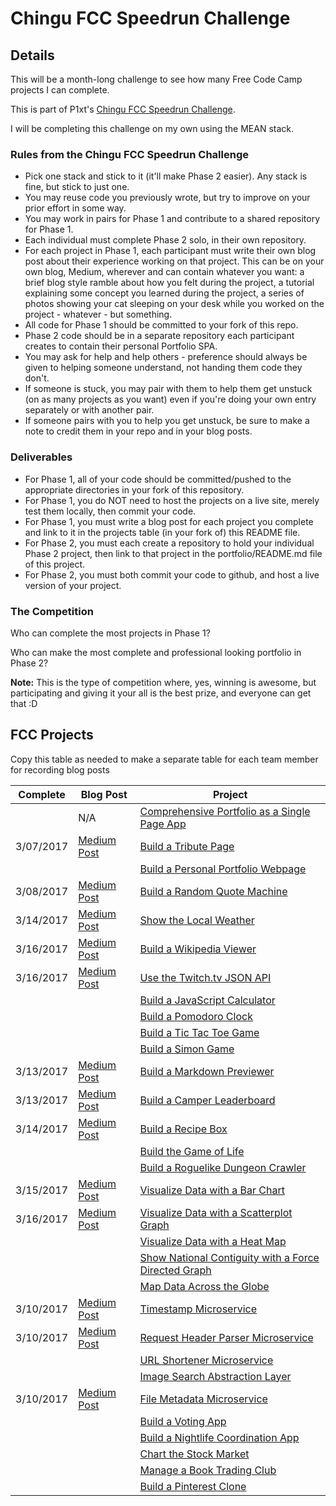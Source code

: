 # Chingu FCC Speedrun Challenge

## Details

This will be a month-long challenge to see how many Free Code Camp projects I can complete.

This is part of P1xt's [Chingu FCC Speedrun Challenge](https://github.com/P1xt/chingu-fcc-speedrun-challenge).

I will be completing this challenge on my own using the MEAN stack.

### Rules from the Chingu FCC Speedrun Challenge

* Pick one stack and stick to it (it'll make Phase 2 easier). Any stack is fine, but stick to just one.
* You may reuse code you previously wrote, but try to improve on your prior effort in some way.
* You may work in pairs for Phase 1 and contribute to a shared repository for Phase 1.
* Each individual must complete Phase 2 solo, in their own repository.
* For each project in Phase 1, each participant must write their own blog post about their experience working on that project. This can be on your own blog, Medium, wherever and can contain whatever you want: a brief blog style ramble about how you felt during the project, a tutorial explaining some concept you learned during the project, a series of photos showing your cat sleeping on your desk while you worked on the project - whatever - but something.
* All code for Phase 1 should be committed to your fork of this repo.
* Phase 2 code should be in a separate repository each participant creates to contain their personal Portfolio SPA.
* You may ask for help and help others - preference should always be given to helping someone understand, not handing them code they don't.
* If someone is stuck, you may pair with them to help them get unstuck (on as many projects as you want) even if you're doing your own entry separately or with another pair. 
* If someone pairs with you to help you get unstuck, be sure to make a note to credit them in your repo and in your blog posts.

### Deliverables

* For Phase 1, all of your code should be committed/pushed to the appropriate directories in your fork of this repository.
* For Phase 1, you do NOT need to host the projects on a live site, merely test them locally, then commit your code.
* For Phase 1, you must write a blog post for each project you complete and link to it in the projects table (in your fork of) this README file.
* For Phase 2, you must each create a repository to hold your individual Phase 2 project, then link to that project in the portfolio/README.md file of this project.
* For Phase 2, you must both commit your code to github, and host a live version of your project.

### The Competition

Who can complete the most projects in Phase 1?

Who can make the most complete and professional looking portfolio in Phase 2?

**Note:** This is the type of competition where, yes, winning is awesome, but participating and giving it your all is the best prize, and everyone can get that :D

## FCC Projects

Copy this table as needed to make a separate table for each team member for recording blog posts

| Complete | Blog Post |Project  |
|----------|---------|----------|
|      | N/A| [Comprehensive Portfolio as a Single Page App](./portfolio) |   |
| 3/07/2017 |  [Medium Post](https://medium.com/@P1xt/fcc-speedrun-tribute-page-1c69490be70c#.2pkbsr1po)  | [Build a Tribute Page](./frontend/tribute-page) |  |
|      |  [ ]()  | [Build a Personal Portfolio Webpage](./frontend/portfolio) |  |
| 3/08/2017  |  [Medium Post](https://medium.com/@P1xt/fcc-speedrun-random-quote-machine-80fbfa4a8374#.o3abnek9o)  | [Build a Random Quote Machine](./frontend/random-quote-machine) |  |
| 3/14/2017 |  [Medium Post](https://medium.com/@P1xt/fcc-speedrun-show-the-local-weather-83cca0dfee69#.xg02qg53n)  | [Show the Local Weather](./frontend/local-weather) |  |
| 3/16/2017 |  [Medium Post](https://medium.com/@P1xt/fcc-speedrun-wikipedia-viewer-afdc28cb978e#.qo2gl2efx)  | [Build a Wikipedia Viewer](./frontend/wikipedia-viewer) |  |
| 3/16/2017 |  [Medium Post](https://medium.com/@P1xt/fcc-speedrun-use-the-twitch-tv-api-2a5f41188c25#.fk1oe5kzl)  | [Use the Twitch.tv JSON API](./frontend/twitch-client) |  |
|      |  [ ]()  | [Build a JavaScript Calculator](./frontend/calculator) |  |
|      |  [ ]()  | [Build a Pomodoro Clock](./frontend/pomodoro-clock) |  |
|      |  [ ]()  | [Build a Tic Tac Toe Game](./frontend/tictactoe-game) |  |
|      |  [ ]()  | [Build a Simon Game](./frontend/simon-game) |  |
|  3/13/2017 |  [Medium Post](https://medium.com/@P1xt/fcc-speedrun-markdown-previewer-5ce1658f41ca#.aa4ujx5um)  | [Build a Markdown Previewer](./data-vis/markdown-previewer) |  |
|  3/13/2017 |  [Medium Post](https://medium.com/@P1xt/fcc-speedrun-camper-leaderboard-618fe3c9e6c5#.egtijchw0)  | [Build a Camper Leaderboard](./data-vis/camper-leaderboard) |  |
|  3/14/2017  |  [Medium Post](https://medium.com/@P1xt/fcc-speedrun-recipe-box-fca16a37ddb#.hax2py3v7)  | [Build a Recipe Box](./data-vis/recipe-box) |  |
|      |  [ ]()  | [Build the Game of Life](./data-vis/game-of-life) |  |
|      |  [ ]()  | [Build a Roguelike Dungeon Crawler](./data-vis/dungeon-crawler) |  |
|  3/15/2017  |  [Medium Post](https://medium.com/@P1xt/fcc-speedrun-visualize-data-with-a-bar-chart-aaaf555db634#.82t74z9h1)  | [Visualize Data with a Bar Chart](./data-vis/bar-chart) |  |
|  3/16/2017  |  [Medium Post](https://medium.com/@P1xt/fcc-speedrun-visualize-data-with-a-scatterplot-graph-a48efcd58315#.w6mkt8lgg)  | [Visualize Data with a Scatterplot Graph](./data-vis/scatterplot-graph) |  |
|      |  [ ]()  | [Visualize Data with a Heat Map](./data-vis/heat-map) |  |
|      |  [ ]()  | [Show National Contiguity with a Force Directed Graph](./data-vis/force-directed-graph) |  |
|      |  [ ]()  | [Map Data Across the Globe](./data-vis/data-across-globe) |  |
| 3/10/2017 |  [Medium Post](https://medium.com/@P1xt/fcc-speedrun-timestamp-microservice-1b3e3c17ecf5#.3jxdrm7oh)  | [Timestamp Microservice](./backend/api-timestamp) |  |
| 3/10/2017 |  [Medium Post ](https://medium.com/@P1xt/fcc-speedrun-request-header-microservice-49cd2294cecb#.kjobgjda1)  | [Request Header Parser Microservice](./backend/api-request-header) |  |
|      |  [ ]()  | [URL Shortener Microservice](./backend/api-url-shortener) |  |
|      |  [ ]()  | [Image Search Abstraction Layer](./backend/api-image-search) |  |
| 3/10/2017  |  [Medium Post](https://medium.com/@P1xt/fcc-speedrun-file-metadata-microservice-7501083886e9#.nvxdhuvpq)  | [File Metadata Microservice](./backend/api-file-metadata) |  |
|      |  [ ]()  | [Build a Voting App](./backend/app-voting) |  |
|      |  [ ]()  | [Build a Nightlife Coordination App](./backend/app-nightlife) |  |
|      |  [ ]()  | [Chart the Stock Market](./backend/app-stock-market) |  |
|      |  [ ]()  | [Manage a Book Trading Club](./backend/app-book-trading) |  |
|      |  [ ]()  | [Build a Pinterest Clone](./backend/app-pinterest-clone) |  |


